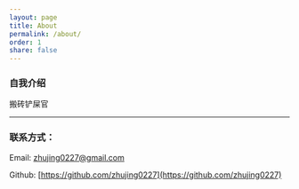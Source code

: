 ```yaml
---
layout: page
title: About
permalink: /about/
order: 1
share: false
---
```


### 自我介绍

搬砖铲屎官

--------

### 联系方式：

Email: zhujing0227@gmail.com

Github: [https://github.com/zhujing0227](https://github.com/zhujing0227)

